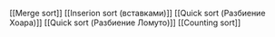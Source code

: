 [[Merge sort]]
[[Inserion sort (вставками)]]
[[Quick sort (Разбиение Хоара)]]
[[Quick sort (Разбиение Ломуто)]]
[[Counting sort]]